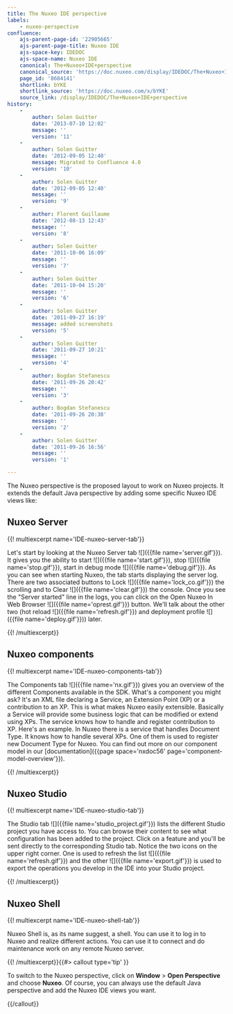 ```yaml
---
title: The Nuxeo IDE perspective
labels:
    - nuxeo-perspective
confluence:
    ajs-parent-page-id: '22905665'
    ajs-parent-page-title: Nuxeo IDE
    ajs-space-key: IDEDOC
    ajs-space-name: Nuxeo IDE
    canonical: The+Nuxeo+IDE+perspective
    canonical_source: 'https://doc.nuxeo.com/display/IDEDOC/The+Nuxeo+IDE+perspective'
    page_id: '8684141'
    shortlink: bYKE
    shortlink_source: 'https://doc.nuxeo.com/x/bYKE'
    source_link: /display/IDEDOC/The+Nuxeo+IDE+perspective
history:
    - 
        author: Solen Guitter
        date: '2013-07-10 12:02'
        message: ''
        version: '11'
    - 
        author: Solen Guitter
        date: '2012-09-05 12:40'
        message: Migrated to Confluence 4.0
        version: '10'
    - 
        author: Solen Guitter
        date: '2012-09-05 12:40'
        message: ''
        version: '9'
    - 
        author: Florent Guillaume
        date: '2012-08-13 12:43'
        message: ''
        version: '8'
    - 
        author: Solen Guitter
        date: '2011-10-06 16:09'
        message: ''
        version: '7'
    - 
        author: Solen Guitter
        date: '2011-10-04 15:20'
        message: ''
        version: '6'
    - 
        author: Solen Guitter
        date: '2011-09-27 16:19'
        message: added screenshots
        version: '5'
    - 
        author: Solen Guitter
        date: '2011-09-27 10:21'
        message: ''
        version: '4'
    - 
        author: Bogdan Stefanescu
        date: '2011-09-26 20:42'
        message: ''
        version: '3'
    - 
        author: Bogdan Stefanescu
        date: '2011-09-26 20:38'
        message: ''
        version: '2'
    - 
        author: Solen Guitter
        date: '2011-09-26 16:56'
        message: ''
        version: '1'

---
```

The Nuxeo perspective is the proposed layout to work on Nuxeo projects. It extends the default Java perspective by adding some specific Nuxeo IDE views like:

## Nuxeo Server

{{! multiexcerpt name='IDE-nuxeo-server-tab'}}

Let's start by looking at the Nuxeo Server tab ![]({{file name='server.gif'}}). It gives you the ability to start ![]({{file name='start.gif'}}), stop ![]({{file name='stop.gif'}}), start in debug mode ![]({{file name='debug.gif'}}). As you can see when starting Nuxeo, the tab starts displaying the server log. There are two associated buttons to Lock&nbsp;![]({{file name='lock_co.gif'}}) the scrolling and to Clear&nbsp;![]({{file name='clear.gif'}}) the console. Once you see the "Server started" line in the logs, you can click on the Open Nuxeo In Web Browser ![]({{file name='oprest.gif'}})&nbsp;button.&nbsp;We'll talk about the other two (hot reload ![]({{file name='refresh.gif'}})&nbsp;and deployment profile ![]({{file name='deploy.gif'}})) later.

{{! /multiexcerpt}}

## Nuxeo components

{{! multiexcerpt name='IDE-nuxeo-components-tab'}}

The Components tab&nbsp;![]({{file name='nx.gif'}}) gives you an overview of the different Components available in the SDK. What's a component you might ask? It's an XML file declaring a Service, an Extension Point (XP) or a contribution to an XP. This is what makes Nuxeo easily extensible. Basically a Service will provide some business logic that can be modified or extend using XPs. The service knows how to handle and register contribution to XP. Here's an example. In Nuxeo there is a service that handles Document Type. It knows how to handle several XPs. One of them is used to register new Document Type for Nuxeo. You can find out more on our component model in our [documentation]({{page space='nxdoc56' page='component-model-overview'}}).

{{! /multiexcerpt}}

## Nuxeo Studio

{{! multiexcerpt name='IDE-nuxeo-studio-tab'}}

The Studio tab&nbsp;![]({{file name='studio_project.gif'}}) lists the different Studio project you have access to. You can browse their content to see what configuration has been added to the project. Click on a feature and you'll be sent directly to the corresponding Studio tab. Notice the two icons on the upper right corner. One is used to refresh the list&nbsp;![]({{file name='refresh.gif'}})&nbsp;and the other&nbsp;![]({{file name='export.gif'}})&nbsp;is used to export the operations you develop in the IDE into your Studio project.

{{! /multiexcerpt}}

## Nuxeo Shell

{{! multiexcerpt name='IDE-nuxeo-shell-tab'}}

Nuxeo Shell is, as its name suggest, a shell. You can use it to log in to Nuxeo and realize different actions. You can use it to connect and do maintenance work on any remote Nuxeo server.

{{! /multiexcerpt}}{{#> callout type='tip' }}

To switch to the Nuxeo perspective, click on **Window** > **Open Perspective** and choose **Nuxeo**.
Of course, you can always use the default Java perspective and add the Nuxeo IDE views you want.

{{/callout}}